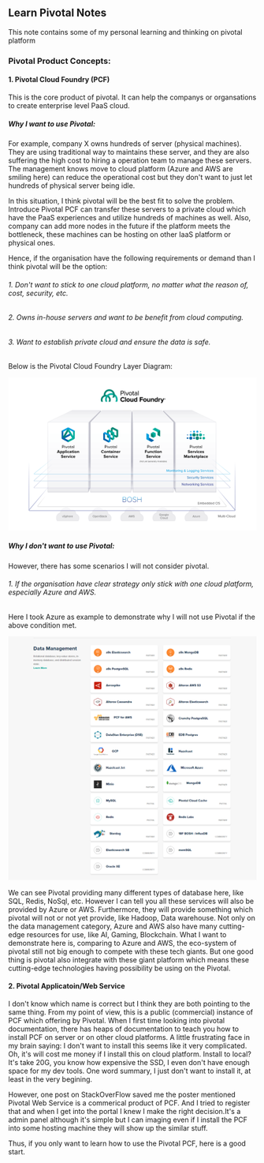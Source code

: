 ## Learn Pivotal Notes

This note contains some of my personal learning and thinking on pivotal platform

### Pivotal Product Concepts:

#### 1. Pivotal Cloud Foundry (PCF)

This is the core product of pivotal. It can help the companys or organsations 
to create enterprise level PaaS cloud. 

##### Why I want to use Pivotal:

For example, company X owns hundreds of server (physical machines). 
They are using traditional way to maintains these server, and they are also suffering the high cost to hiring a operation team to manage these servers.
The management knows move to cloud platform (Azure and AWS are smiling here) can reduce the operational cost but they don't want to just let hundreds of physical server being idle.

In this situation, I think pivotal will be the best fit to solve the problem. Introduce Pivotal PCF can transfer these servers to a private cloud which have the PaaS experiences and utilize hundreds of machines as well. 
Also, company can add more nodes in the future if the platform meets the bottleneck, these machines can be hosting on other IaaS platform or physical ones.

Hence, if the organisation have the following requirements or demand than I think pivotal will be the option:

###### 1. Don't want to stick to one cloud platform, no matter what the reason of, cost, security, etc.
###### 2. Owns in-house servers and want to be benefit from cloud computing.
###### 3. Want to establish private cloud and ensure the data is safe.

Below is the Pivotal Cloud Foundry Layer Diagram:

![pcf-layer-diagram](./Images/PCF-Layer-Diagram.png)

##### Why I don't want to use Pivotal:

However, there has some scenarios I will not consider pivotal.

###### 1. If the organisation have clear strategy only stick with one cloud platform, especially Azure and AWS. 

Here I took Azure as example to demonstrate why I will not use Pivotal if the above condition met.

![pcf-data-management-service](./Images/PCF-DataManagement.png)

We can see Pivotal providing many different types of database here, like SQL, Redis, NoSql, etc. 
However I can tell you all these services will also be provided by Azure or AWS. Furthermore, they will provide something which pivotal will not or not yet provide, like Hadoop, Data warehouse.
Not only on the data management category, Azure and AWS also have many cutting-edge resources for use, like AI, Gaming, Blockchain. 
What I want to demonstrate here is, comparing to Azure and AWS, the eco-system of pivotal still not big enough to compete with these tech giants. 
But one good thing is pivotal also integrate with these giant platform which means these cutting-edge technologies having possibility be using on the Pivotal.

#### 2. Pivotal Applicatoin/Web Service

I don't know which name is correct but I think they are both pointing to the same thing. From my point of view, this is a public (commercial) instance of PCF which offering by Pivotal.
When I first time looking into pivotal documentation, there has heaps of documentation to teach you how to install PCF on server or on other cloud platforms. 
A little frustrating face in my brain saying: I don't want to install this seems like it very complicated. Oh, it's will cost me money if I install this on cloud platform. 
Install to local? It's take 20G, you know how expensive the SSD, I even don't have enough space for my dev tools. One word summary, I just don't want to install it, at least in the very begining. 

However, one post on StackOverFlow saved me the poster mentioned Pivotal Web Service is a commerical product of PCF. 
And I tried to register that and when I get into the portal I knew I make the right decision.It's a admin panel although it's simple but I can imaging even if I install the PCF into some hosting machine they will show up the similar stuff.

Thus, if you only want to learn how to use the Pivotal PCF, here is a good start.